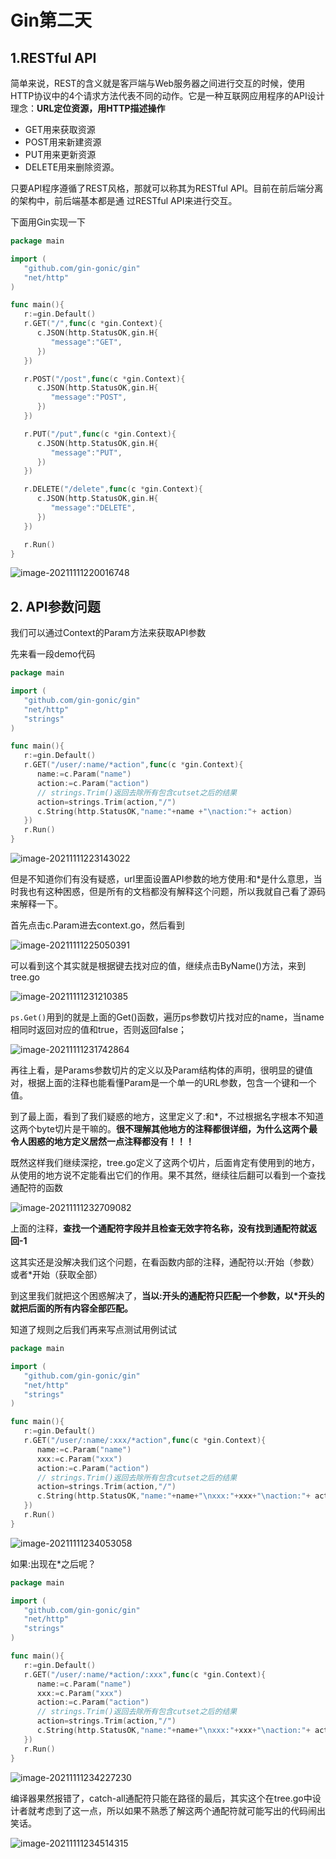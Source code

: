 # Gin第二天

## 1.RESTful API

简单来说，REST的含义就是客⼾端与Web服务器之间进⾏交互的时候，使⽤HTTP协议中的4个请求⽅法代表不同的动作。它是一种互联网应用程序的API设计理念：**URL定位资源，用HTTP描述操作** 

+ GET⽤来获取资源 
+ POST⽤来新建资源 
+ PUT⽤来更新资源 
+ DELETE⽤来删除资源。 

只要API程序遵循了REST⻛格，那就可以称其为RESTful API。⽬前在前后端分离的架构中，前后端基本都是通 过RESTful API来进⾏交互。



下面用Gin实现一下

```go
package main

import (
   "github.com/gin-gonic/gin"
   "net/http"
)

func main(){
   r:=gin.Default()
   r.GET("/",func(c *gin.Context){
      c.JSON(http.StatusOK,gin.H{
         "message":"GET",
      })
   })

   r.POST("/post",func(c *gin.Context){
      c.JSON(http.StatusOK,gin.H{
         "message":"POST",
      })
   })

   r.PUT("/put",func(c *gin.Context){
      c.JSON(http.StatusOK,gin.H{
         "message":"PUT",
      })
   })

   r.DELETE("/delete",func(c *gin.Context){
      c.JSON(http.StatusOK,gin.H{
         "message":"DELETE",
      })
   })

   r.Run()
}
```

![image-20211111220016748](https://gitee.com/shixiaojiejiela_admin/pics/raw/master/upic/image-20211111220016748.png)



## 2. API参数问题

我们可以通过Context的Param方法来获取API参数

先来看一段demo代码

```go
package main

import (
   "github.com/gin-gonic/gin"
   "net/http"
   "strings"
)

func main(){
   r:=gin.Default()
   r.GET("/user/:name/*action",func(c *gin.Context){
      name:=c.Param("name")
      action:=c.Param("action")
      // strings.Trim()返回去除所有包含cutset之后的结果
      action=strings.Trim(action,"/")
      c.String(http.StatusOK,"name:"+name +"\naction:"+ action)
   })
   r.Run()
}
```

![image-20211111223143022](https://gitee.com/shixiaojiejiela_admin/pics/raw/master/upic/image-20211111223143022.png)

但是不知道你们有没有疑惑，url里面设置API参数的地方使用:和\*是什么意思，当时我也有这种困惑，但是所有的文档都没有解释这个问题，所以我就自己看了源码来解释一下。

首先点击c.Param进去context.go，然后看到

![image-20211111225050391](https://gitee.com/shixiaojiejiela_admin/pics/raw/master/upic/image-20211111225050391.png)

可以看到这个其实就是根据键去找对应的值，继续点击ByName()方法，来到tree.go

![image-20211111231210385](https://gitee.com/shixiaojiejiela_admin/pics/raw/master/upic/image-20211111231210385.png)

`ps.Get()`用到的就是上面的Get()函数，遍历ps参数切片找对应的name，当name相同时返回对应的值和true，否则返回false；

![image-20211111231742864](https://gitee.com/shixiaojiejiela_admin/pics/raw/master/upic/image-20211111231742864.png)

再往上看，是Params参数切片的定义以及Param结构体的声明，很明显的键值对，根据上面的注释也能看懂Param是一个单一的URL参数，包含一个键和一个值。

到了最上面，看到了我们疑惑的地方，这里定义了:和\*，不过根据名字根本不知道这两个byte切片是干嘛的。**很不理解其他地方的注释都很详细，为什么这两个最令人困惑的地方定义居然一点注释都没有！！！**

既然这样我们继续深挖，tree.go定义了这两个切片，后面肯定有使用到的地方，从使用的地方说不定能看出它们的作用。果不其然，继续往后翻可以看到一个查找通配符的函数

![image-20211111232709082](https://gitee.com/shixiaojiejiela_admin/pics/raw/master/upic/image-20211111232709082.png)

上面的注释，**查找一个通配符字段并且检查无效字符名称，没有找到通配符就返回-1**

这其实还是没解决我们这个问题，在看函数内部的注释，通配符以:开始（参数）或者\*开始（获取全部）

到这里我们就把这个困惑解决了，**当以:开头的通配符只匹配一个参数，以\*开头的就把后面的所有内容全部匹配。**

知道了规则之后我们再来写点测试用例试试

```go
package main

import (
   "github.com/gin-gonic/gin"
   "net/http"
   "strings"
)

func main(){
   r:=gin.Default()
   r.GET("/user/:name/:xxx/*action",func(c *gin.Context){
      name:=c.Param("name")
      xxx:=c.Param("xxx")
      action:=c.Param("action")
      // strings.Trim()返回去除所有包含cutset之后的结果
      action=strings.Trim(action,"/")
      c.String(http.StatusOK,"name:"+name+"\nxxx:"+xxx+"\naction:"+ action)
   })
   r.Run()
}
```

![image-20211111234053058](https://gitee.com/shixiaojiejiela_admin/pics/raw/master/upic/image-20211111234053058.png)

如果:出现在\*之后呢？

```go
package main

import (
   "github.com/gin-gonic/gin"
   "net/http"
   "strings"
)

func main(){
   r:=gin.Default()
   r.GET("/user/:name/*action/:xxx",func(c *gin.Context){
      name:=c.Param("name")
      xxx:=c.Param("xxx")
      action:=c.Param("action")
      // strings.Trim()返回去除所有包含cutset之后的结果
      action=strings.Trim(action,"/")
      c.String(http.StatusOK,"name:"+name+"\nxxx:"+xxx+"\naction:"+ action)
   })
   r.Run()
}
```

![image-20211111234227230](https://gitee.com/shixiaojiejiela_admin/pics/raw/master/upic/image-20211111234227230.png)

编译器果然报错了，catch-all通配符只能在路径的最后，其实这个在tree.go中设计者就考虑到了这一点，所以如果不熟悉了解这两个通配符就可能写出的代码闹出笑话。

![image-20211111234514315](https://gitee.com/shixiaojiejiela_admin/pics/raw/master/upic/image-20211111234514315.png)


